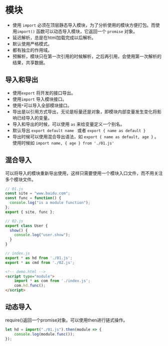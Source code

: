 # 模块

+ 使用 `import` 必须在顶层静态导入模块，为了分析使用的模块方便打包。而使用`import()` 函数可以动态导入模块，它返回一个 `promise` 对象。
+ 延迟解析，总是在html加载完成以后解析。
+ 默认使用严格模式。
+ 都有独立的作用域。
+ 预解析，模块只在第一次引用的时候解析，之后再引用，会使用第一次解析的结果，共享数据。

## 导入和导出

- 使用`export` 将开发的接口导出。
- 使用`import` 导入模块接口。
- 使用`*`可以导入全部模块接口。
- 导出是以引用方式导出，无论是标量还是对象，即模块内部变量发生变化将影响已经导入的变量。
- 导入和导出的时候，可以使用 `as` 来给变量定义一个别名。
- 默认导出 `export default name `  或者  `export { name as default }`
- 导出时候可以使用混合导出语法，如 `export { name as default, age }` 。使用时候如 `import name, { age } from './01.js'`

## 混合导入

可以将导入的模块重新导出使用，这样只需要使用一个模块入口文件，而不用关注多个模块文件。

```javascript
// 01.js
const site = "www.baidu.com";
const func = function() {
  console.log("is a module function");
};
export { site, func };
```

```javascript
// 02.js
export class User {
  show() {
    console.log("user.show");
  }
}
```

```javascript
// index.js
export * as hd from './01.js';
export * as cmd from './02.js';
```

```html
<!-- demo.html -->
<script type="module">
    import * as com from './index.js';
    com.hd.func();
</script>
```

## 动态导入

require()返回一个promise对象。可以使用then进行链式操作。

```javascript
let hd = import("./01.js").then(module => {
    console.log(module.func());
});
```


